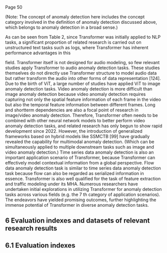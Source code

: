 Page 50

(Note: The concept of anomaly detection here includes the concept category involved in the definition of anomaly detection discussed above, which belongs to anomaly detection in a broad sense.)

As can be seen from Table 2, since Transformer was initially applied to NLP tasks, a significant proportion of related research is carried out on unstructured text tasks such as logs, where Transformer has inherent performance advantages in this

field. Transformer itself is not designed for audio modeling, so few relevant studies apply Transformer to audio anomaly detection tasks. These studies themselves do not directly use Transformer structure to model audio data but rather transform the audio into other forms of data representation [124]. Due to the birth of ViT, a large number of studies have applied ViT to image anomaly detection tasks. Video anomaly detection is more difficult than image anomaly detection because video anomaly detection requires capturing not only the spatial feature information of each frame in the video but also the temporal feature information between different frames. Long and shortterm dependencies are also a focal point of research in image/video anomaly detection. Therefore, Transformer often needs to be combined with other neural network models to better perform video anomaly detection tasks, and related research has only begun to show rapid development since 2022. However, the introduction of generalized frameworks based on hybrid models like SSMCTB [99] have gradually revealed the capability for multimodal anomaly detection. (Which can be simultaneously applied to multiple downstream tasks such as image and video anomaly detection.) Time series data anomaly detection is also an important application scenario of Transformer, because Transformer can effectively model contextual information from a global perspective. Flow data anomaly detection task is similar to time series data anomaly detection task because flow can also be regarded as serialized information in essence. Transformer is also well qualified for the task of feature extraction and traffic modeling under its MHA. Numerous researchers have undertaken initial explorations in utilizing Transformer for anomaly detection tasks across various fields (e.g. the 7 th category of application scenarios). The endeavors have yielded promising outcomes, further highlighting the immense potential of Transformer in diverse anomaly detection tasks.

## 6 Evaluation indexes and datasets of relevant research results

## 6.1 Evaluation indexes
